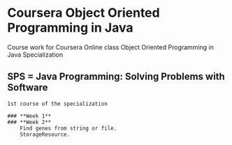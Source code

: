 # Coursera Object Oriented Programming in Java
Course work for Coursera Online class Object Oriented Programming in Java Specialization

## SPS = Java Programming: Solving Problems with Software
	1st course of the specialization 

	### **Week 1** 
	### **Week 2**
		Find genes from string or file.
		StorageResource.
